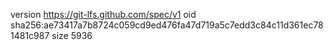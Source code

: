 version https://git-lfs.github.com/spec/v1
oid sha256:ae73417a7b8724c059cd9ed476fa47d719a5c7edd3c84c11d361ec781481c987
size 5936
